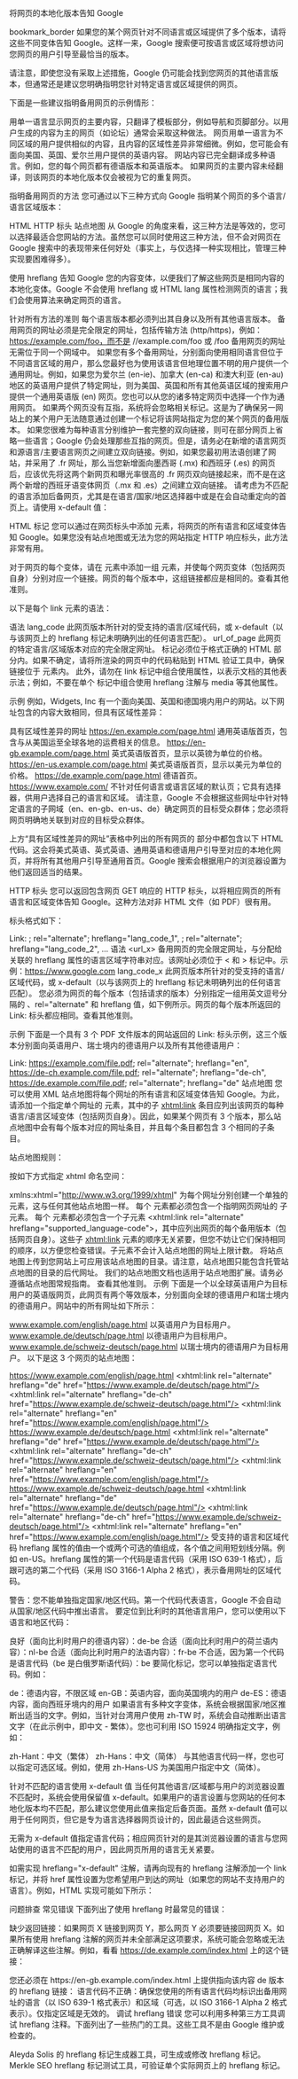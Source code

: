 将网页的本地化版本告知 Google

bookmark_border
如果您的某个网页针对不同语言或区域提供了多个版本，请将这些不同变体告知 Google。这样一来，Google 搜索便可按语言或区域将想访问您网页的用户引导至最恰当的版本。

请注意，即使您没有采取上述措施，Google 仍可能会找到您网页的其他语言版本，但通常还是建议您明确指明您针对特定语言或区域提供的网页。

下面是一些建议指明备用网页的示例情形：

用单一语言显示网页的主要内容，只翻译了模板部分，例如导航和页脚部分。以用户生成的内容为主的网页（如论坛）通常会采取这种做法。
网页用单一语言为不同区域的用户提供相似的内容，且内容的区域性差异非常细微。例如，您可能会有面向美国、英国、爱尔兰用户提供的英语内容。
网站内容已完全翻译成多种语言。例如，您的每个网页都有德语版本和英语版本。
如果网页的主要内容未经翻译，则该网页的本地化版本仅会被视为它的重复网页。


指明备用网页的方法
您可通过以下三种方式向 Google 指明某个网页的多个语言/语言区域版本：

HTML
HTTP 标头
站点地图
从 Google 的角度来看，这三种方法是等效的，您可以选择最适合您网站的方法。虽然您可以同时使用这三种方法，但不会对网页在 Google 搜索中的表现带来任何好处（事实上，与仅选择一种实现相比，管理三种实现要困难得多）。

使用 hreflang 告知 Google 您的内容变体，以便我们了解这些网页是相同内容的本地化变体。Google 不会使用 hreflang 或 HTML lang 属性检测网页的语言；我们会使用算法来确定网页的语言。

针对所有方法的准则
每个语言版本都必须列出其自身以及所有其他语言版本。
备用网页的网址必须是完全限定的网址，包括传输方法 (http/https)，例如：
https://example.com/foo，而不是 //example.com/foo 或 /foo
备用网页的网址无需位于同一个网域中。
如果您有多个备用网址，分别面向使用相同语言但位于不同语言区域的用户，那么您最好也为使用该语言但地理位置不明的用户提供一个通用网址。例如，如果您为爱尔兰 (en-ie)、加拿大 (en-ca) 和澳大利亚 (en-au) 地区的英语用户提供了特定网址，则为美国、英国和所有其他英语区域的搜索用户提供一个通用英语版 (en) 网页。您也可以从您的诸多特定网页中选择一个作为通用网页。
如果两个网页没有互指，系统将会忽略相关标记。这是为了确保另一网站上的某个用户无法随意通过创建一个标记将该网站指定为您的某个网页的备用版本。
如果您很难为每种语言分别维护一套完整的双向链接，则可在部分网页上省略一些语言；Google 仍会处理那些互指的网页。但是，请务必在新增的语言网页和源语言/主要语言网页之间建立双向链接。例如，如果您最初用法语创建了网站，并采用了 .fr 网址，那么当您新增面向墨西哥 (.mx) 和西班牙 (.es) 的网页后，应该优先将这两个新网页和曝光率很高的 .fr 网页双向链接起来，而不是在这两个新增的西班牙语变体网页（.mx 和 .es）之间建立双向链接。
请考虑为不匹配的语言添加后备网页，尤其是在语言/国家/地区选择器中或是在会自动重定向的首页上。请使用 x-default 值：
<link rel="alternate" href="https://example.com/" hreflang="x-default" />
HTML 标记
您可以通过在网页标头中添加 <link rel="alternate" hreflang="lang_code"... > 元素，将网页的所有语言和区域变体告知 Google。如果您没有站点地图或无法为您的网站指定 HTTP 响应标头，此方法非常有用。

对于网页的每个变体，请在 <head> 元素中添加一组 <link> 元素，并使每个网页变体（包括网页自身）分别对应一个链接。网页的每个版本中，这组链接都应是相同的。查看其他准则。

以下是每个 link 元素的语法：


<link rel="alternate" hreflang="lang_code" href="url_of_page" />
语法
lang_code	此网页版本所针对的受支持的语言/区域代码，或 x-default（以与该网页上的 hreflang 标记未明确列出的任何语言匹配）。
url_of_page	此网页的特定语言/区域版本对应的完全限定网址。
<link> 标记必须位于格式正确的 HTML <head> 部分内。如果不确定，请将所渲染的网页中的代码粘贴到 HTML 验证工具中，确保链接位于 <head> 元素内。 此外，请勿在 link 标记中组合使用属性，以表示文档的其他表示法；例如，不要在单个 <link> 标记中组合使用 hreflang 注解与 media 等其他属性。

示例
例如，Widgets, Inc 有一个面向美国、英国和德国境内用户的网站。以下网址包含的内容大致相同，但具有区域性差异：

具有区域性差异的网址
https://en.example.com/page.html	通用英语版首页，包含与从美国运至全球各地的运费相关的信息。
https://en-gb.example.com/page.html	英式英语版首页，显示以英镑为单位的价格。
https://en-us.example.com/page.html	美式英语版首页，显示以美元为单位的价格。
https://de.example.com/page.html	德语首页。
https://www.example.com/	不针对任何语言或语言区域的默认页；它具有选择器，供用户选择自己的语言和区域。
请注意，Google 不会根据这些网址中针对特定语言的子网域（en、en-gb、en-us、de）确定网页的目标受众群体；您必须将网页明确地关联到对应的目标受众群体。

上方“具有区域性差异的网址”表格中列出的所有网页的 <head> 部分中都包含以下 HTML 代码。这会将美式英语、英式英语、通用英语和德语用户引导至对应的本地化网页，并将所有其他用户引导至通用首页。Google 搜索会根据用户的浏览器设置为他们返回适当的结果。


<head>
 <title>Widgets, Inc</title>
  <link rel="alternate" hreflang="en-gb"
       href="https://en-gb.example.com/page.html" />
  <link rel="alternate" hreflang="en-us"
       href="https://en-us.example.com/page.html" />
  <link rel="alternate" hreflang="en"
       href="https://en.example.com/page.html" />
  <link rel="alternate" hreflang="de"
       href="https://de.example.com/page.html" />
 <link rel="alternate" hreflang="x-default"
       href="https://www.example.com/" />
</head>
HTTP 标头
您可以返回包含网页 GET 响应的 HTTP 标头，以将相应网页的所有语言和区域变体告知 Google。这种方法对非 HTML 文件（如 PDF）很有用。

标头格式如下：


Link: <url1>; rel="alternate"; hreflang="lang_code_1", <url2>; rel="alternate"; hreflang="lang_code_2", ...
语法
<url_x>	备用网页的完全限定网址，与分配给关联的 hreflang 属性的语言区域字符串对应。该网址必须位于 < 和 > 标记中。示例：<https://www.google.com>
lang_code_x	此网页版本所针对的受支持的语言/区域代码，或 x-default（以与该网页上的 hreflang 标记未明确列出的任何语言匹配）。
您必须为网页的每个版本（包括请求的版本）分别指定一组用英文逗号分隔的 <url>、rel="alternate" 和 hreflang 值，如下例所示。网页的每个版本所返回的 Link: 标头都应相同。查看其他准则。

示例
下面是一个具有 3 个 PDF 文件版本的网站返回的 Link: 标头示例，这三个版本分别面向英语用户、瑞士境内的德语用户以及所有其他德语用户：


Link: <https://example.com/file.pdf>; rel="alternate"; hreflang="en",
      <https://de-ch.example.com/file.pdf>; rel="alternate"; hreflang="de-ch",
      <https://de.example.com/file.pdf>; rel="alternate"; hreflang="de"
站点地图
您可以使用 XML 站点地图将每个网址的所有语言和区域变体告知 Google。为此，请添加一个指定单个网址的 <loc> 元素，其中的子 <xhtml:link> 条目应列出该网页的每种语言/语言区域变体（包括网页自身）。因此，如果某个网页有 3 个版本，那么站点地图中会有每个版本对应的网址条目，并且每个条目都包含 3 个相同的子条目。

站点地图规则：

按如下方式指定 xhtml 命名空间：

xmlns:xhtml="http://www.w3.org/1999/xhtml"
为每个网址分别创建一个单独的 <url> 元素，这与任何其他站点地图一样。
每个 <url> 元素都必须包含一个指明网页网址的 <loc> 子元素。
每个 <url> 元素都必须包含一个子元素 <xhtml:link rel="alternate" hreflang="supported_language-code">，其中应列出网页的每个备用版本（包括网页自身）。这些子 <xhtml:link> 元素的顺序无关紧要，但您不妨让它们保持相同的顺序，以方便您检查错误。子元素不会计入站点地图的网址上限计数。
将站点地图上传到您网站上可应用该站点地图的目录。请注意，站点地图只能包含托管站点地图的目录的后代网址。
我们的站点地图文档也适用于站点地图扩展。请务必遵循站点地图常规指南。
查看其他准则。
示例
下面是一个以全球英语用户为目标用户的英语版网页，此网页有两个等效版本，分别面向全球的德语用户和瑞士境内的德语用户。网站中的所有网址如下所示：

www.example.com/english/page.html 以英语用户为目标用户。
www.example.de/deutsch/page.html 以德语用户为目标用户。
www.example.de/schweiz-deutsch/page.html 以瑞士境内的德语用户为目标用户。
以下是这 3 个网页的站点地图：


<?xml version="1.0" encoding="UTF-8"?>
<urlset xmlns="http://www.sitemaps.org/schemas/sitemap/0.9"
  xmlns:xhtml="http://www.w3.org/1999/xhtml">
  <url>
    <loc>https://www.example.com/english/page.html</loc>
    <xhtml:link
               rel="alternate"
               hreflang="de"
               href="https://www.example.de/deutsch/page.html"/>
    <xhtml:link
               rel="alternate"
               hreflang="de-ch"
               href="https://www.example.de/schweiz-deutsch/page.html"/>
    <xhtml:link
               rel="alternate"
               hreflang="en"
               href="https://www.example.com/english/page.html"/>
  </url>
  <url>
    <loc>https://www.example.de/deutsch/page.html</loc>
    <xhtml:link
               rel="alternate"
               hreflang="de"
               href="https://www.example.de/deutsch/page.html"/>
    <xhtml:link
               rel="alternate"
               hreflang="de-ch"
               href="https://www.example.de/schweiz-deutsch/page.html"/>
    <xhtml:link
               rel="alternate"
               hreflang="en"
               href="https://www.example.com/english/page.html"/>
  </url>
  <url>
    <loc>https://www.example.de/schweiz-deutsch/page.html</loc>
    <xhtml:link
               rel="alternate"
               hreflang="de"
               href="https://www.example.de/deutsch/page.html"/>
    <xhtml:link
               rel="alternate"
               hreflang="de-ch"
               href="https://www.example.de/schweiz-deutsch/page.html"/>
    <xhtml:link
               rel="alternate"
               hreflang="en"
               href="https://www.example.com/english/page.html"/>
  </url>
</urlset>
受支持的语言和区域代码
hreflang 属性的值由一个或两个可选的值组成，各个值之间用短划线分隔。例如 en-US。hreflang 属性的第一个代码是语言代码（采用 ISO 639-1 格式），后跟可选的第二个代码（采用 ISO 3166-1 Alpha 2 格式），表示备用网址的区域代码。

警告：您不能单独指定国家/地区代码。第一个代码代表语言，Google 不会自动从国家/地区代码中推出语言。
要定位到比利时的其他语言用户，您可以使用以下语言和地区代码：

 良好（面向比利时用户的德语内容）：de-be
 合适（面向比利时用户的荷兰语内容）：nl-be
 合适（面向比利时用户的法语内容）：fr-be
 不合适，因为第一个代码是语言代码（be 是白俄罗斯语代码）：be
要简化标记，您可以单独指定语言代码。例如：

de：德语内容，不限区域
en-GB：英语内容，面向英国境内的用户
de-ES：德语内容，面向西班牙境内的用户
如果语言有多种文字变体，系统会根据国家/地区推断出适当的文字。例如，当针对台湾用户使用 zh-TW 时，系统会自动推断出语言文字（在此示例中，即中文 - 繁体）。您也可利用 ISO 15924 明确指定文字，例如：

zh-Hant：中文（繁体）
zh-Hans：中文（简体）
与其他语言代码一样，您也可以指定可选区域。例如，使用 zh-Hans-US 为美国用户指定中文（简体）。

针对不匹配的语言使用 x-default 值
当任何其他语言/区域都与用户的浏览器设置不匹配时，系统会使用保留值 x-default。如果用户的语言设置与您网站的任何本地化版本均不匹配，那么建议您使用此值来指定后备页面。虽然 x-default 值可以用于任何网页，但它是专为语言选择器网页设计的，因此最适合这些网页。

无需为 x-default 值指定语言代码；相应网页针对的是其浏览器设置的语言与您网站使用的语言不匹配的用户，因此网页所用的语言无关紧要。

如需实现 hreflang="x-default" 注解，请再向现有的 hreflang 注解添加一个 link 标记，并将 href 属性设置为您希望用户到达的网址（如果您的网站不支持用户的语言）。例如，HTML 实现可能如下所示：


<link rel="alternate" href="https://example.com/en-gb" hreflang="en-gb" />
<link rel="alternate" href="https://example.com/en-us" hreflang="en-us" />
<link rel="alternate" href="https://example.com/en-au" hreflang="en-au" />
<link rel="alternate" href="https://example.com/country-selector" hreflang="x-default" />
问题排查
常见错误
下面列出了使用 hreflang 时最常见的错误：

缺少返回链接：如果网页 X 链接到网页 Y，那么网页 Y 必须要链接回网页 X。如果所有使用 hreflang 注解的网页并未全部满足这项要求，系统可能会忽略或无法正确解译这些注解。例如，看看 https://de.example.com/index.html 上的这个链接：

<link rel="alternate" hreflang="en-gb" href="https://en-gb.example.com/index.html" />
您还必须在 https://en-gb.example.com/index.html 上提供指向该内容 de 版本的 hreflang 链接：

<link rel="alternate" hreflang="de" href="https://de.example.com/index.html" />
语言代码不正确：确保您使用的所有语言代码均标识出备用网址的语言（以 ISO 639-1 格式表示）和区域（可选，以 ISO 3166-1 Alpha 2 格式表示）。仅指定区域是无效的。
调试 hreflang 错误
您可以利用多种第三方工具调试 hreflang 注释。下面列出了一些热门的工具。这些工具不是由 Google 维护或检查的。

Aleyda Solis 的 hreflang 标记生成器工具，可生成或修改 hreflang 标记。
Merkle SEO hreflang 标记测试工具，可验证单个实际网页上的 hreflang 标记。